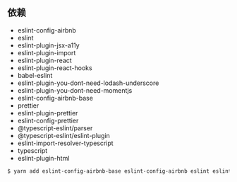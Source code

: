 ## 依赖

- eslint-config-airbnb
- eslint
- eslint-plugin-jsx-a11y
- eslint-plugin-import
- eslint-plugin-react
- eslint-plugin-react-hooks
- babel-eslint
- eslint-plugin-you-dont-need-lodash-underscore
- eslint-plugin-you-dont-need-momentjs
- eslint-config-airbnb-base
- prettier
- eslint-plugin-prettier
- eslint-config-prettier
- @typescript-eslint/parser
- @typescript-eslint/eslint-plugin
- eslint-import-resolver-typescript
- typescript
- eslint-plugin-html

```sh
$ yarn add eslint-config-airbnb-base eslint-config-airbnb eslint eslint-plugin-jsx-a11y eslint-plugin-import eslint-plugin-react eslint-plugin-react-hooks babel-eslint eslint-plugin-you-dont-need-lodash-underscore eslint-plugin-you-dont-need-momentjs prettier eslint-plugin-prettier eslint-config-prettier @typescript-eslint/parser @typescript-eslint/eslint-plugin eslint-import-resolver-typescript typescript eslint-plugin-html
```
